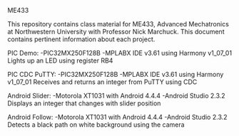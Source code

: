 ME433

This repository contains class material for ME433, Advanced Mechatronics at Northwestern University with Professor Nick Marchuck.
This document contains pertinent information about each project.

PIC Demo:
-PIC32MX250F128B
-MPLABX IDE v3.61 using Harmony v1_07_01
Lights up an LED using register RB4

PIC CDC PuTTY:
-PIC32MX250F128B
-MPLABX IDE v3.61 using Harmony v1_07_01
Receives and returns an integer from PuTTY using CDC

Android Slider:
-Motorola XT1031 with Android 4.4.4
-Android Studio 2.3.2
Displays an integer that changes with slider position

Android Follow:
-Motorola XT1031 with Android 4.4.4
-Android Studio 2.3.2
Detects a black path on white background using the camera